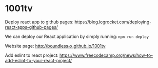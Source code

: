 # 1001tv


Deploy react app to github pages:
https://blog.logrocket.com/deploying-react-apps-github-pages/

We can deploy our React application by simply running: `npm run deploy`


Website page: 
http://boundless-x.github.io/1001tv


Add eslint to react project:
https://www.freecodecamp.org/news/how-to-add-eslint-to-your-react-project/

